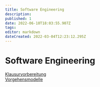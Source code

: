 ```yaml
---
title: Software Engineering
description: 
published: 1
date: 2022-06-10T18:03:55.907Z
tags: 
editor: markdown
dateCreated: 2022-03-04T12:23:12.295Z
---
```


# Software Engineering

[Klausurvorbereitung](/fom/semester-3/software-engineering/klausurvorbereitung)  
[Vorgehensmodelle](/fom/semester-3/software-engineering/vorgehensmodelle)